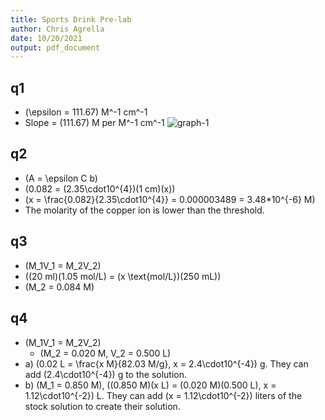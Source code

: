 ```yaml
---
title: Sports Drink Pre-lab
author: Chris Agrella
date: 10/20/2021
output: pdf_document
---
```


## q1

- \(\epsilon = 111.67\) M^-1 cm^-1
- Slope = \(111.67\) M per M^-1 cm^-1
![graph-1](https://i.imgur.com/ycrSSBo.png)

## q2

- \(A = \epsilon C b\)
- \(0.082 = (2.35\cdot10^{4})(1 cm)(x)\)
- \(x = \frac{0.082}{2.35\cdot10^{4}} = 0.000003489 = 3.48*10^{-6} M\)
- The molarity of the copper ion is lower than the threshold.

## q3

- \(M_1V_1 = M_2V_2\)
- \((20 ml)(1.05 mol/L) = (x \text{mol/L})(250 mL)\)
- \(M_2 = 0.084 M\)

## q4

- \(M_1V_1 = M_2V_2\)
  - \(M_2 = 0.020 M, V_2 = 0.500 L\)
- a) \(0.02 L = \frac{x M}{82.03 M/g}, x = 2.4\cdot10^{-4}\) g. They can add \(2.4\cdot10^{-4}\) g to the solution.
- b) \(M_1 = 0.850 M\), \((0.850 M)(x L) = (0.020 M)(0.500 L), x = 1.12\cdot10^{-2}\) L. They can add \(x = 1.12\cdot10^{-2}\) liters of the stock solution to create their solution.